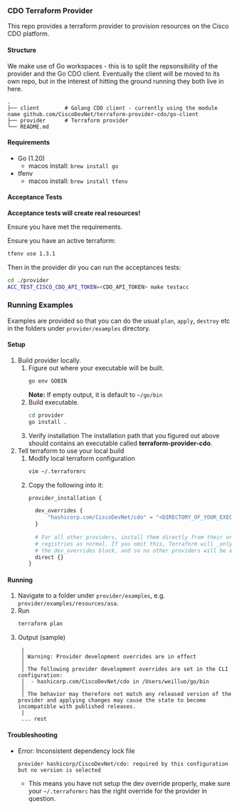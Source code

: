 ### CDO Terraform Provider

This repo provides a terraform provider to provision resources on the Cisco CDO platform.

#### Structure

We make use of Go workspaces - this is to split the repsonsibility of the provider and the Go CDO client. 
Eventually the client will be moved to its own repo, but in the interest of hitting the ground running they both live in here.

```
.
├── client        # Golang CDO client - currently using the module name github.com/CiscoDevNet/terraform-provider-cdo/go-client
├── provider      # Terraform provider
└── README.md
```

#### Requirements

* Go (1.20)
  - macos install: `brew install go`
* tfenv 
  - macos install: `brew install tfenv`

#### Acceptance Tests

**Acceptance tests will create real resources!**

Ensure you have met the requirements.

Ensure you have an active terraform:

```bash
tfenv use 1.3.1
```

Then in the provider dir you can run the acceptances tests:

```bash
cd ./provider
ACC_TEST_CISCO_CDO_API_TOKEN=<CDO_API_TOKEN> make testacc
```

### Running Examples
Examples are provided so that you can do the usual `plan`, `apply`, `destroy` etc in the folders under `provider/examples` directory.
#### Setup
1. Build provider locally.
   1. Figure out where your executable will be built.
      ```bash
      go env GOBIN
      ```
      **Note:** If empty output, it is default to `~/go/bin`
   2. Build executable.
      ```bash
      cd provider
      go install .
      ```
   3. Verify installation
      The installation path that you figured out above should contains an executable called **terraform-provider-cdo**.
2. Tell terraform to use your local build
   1. Modify local terraform configuration
      ```bash
      vim ~/.terraformrc
      ```
   2. Copy the following into it:
      ```terraform
      provider_installation {
   
        dev_overrides {
            "hashicorp.com/CiscoDevNet/cdo" = "<DIRECTORY_OF_YOUR_EXECUTABLE>"
        }
  
        # For all other providers, install them directly from their origin provider
        # registries as normal. If you omit this, Terraform will _only_ use
        # the dev_overrides block, and so no other providers will be available.
        direct {}
      }
      ```
#### Running
1. Navigate to a folder under `provider/examples`, e.g. `provider/examples/resources/asa`.
2. Run
   ```bash
   terraform plan
   ```
3. Output (sample)
   ```
    |
    │ Warning: Provider development overrides are in effect
    │
    │ The following provider development overrides are set in the CLI configuration:
    │  - hashicorp.com/CiscoDevNet/cdo in /Users/weilluo/go/bin
    │
    │ The behavior may therefore not match any released version of the provider and applying changes may cause the state to become incompatible with published releases.
    |
    ... rest
   ```
#### Troubleshooting
- Error: Inconsistent dependency lock file
  ```
  provider hashicorp/CiscoDevNet/cdo: required by this configuration but no version is selected
  ```
  - This means you have not setup the dev override properly, make sure your `~/.terraformrc` has the right override for the provider in question.